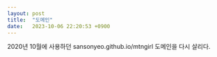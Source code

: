 ```yaml
---
layout: post
title:  "도메인"
date:   2023-10-06 22:20:53 +0900
---
```


2020년 10월에 사용하던 sansonyeo.github.io/mtngirl 도메인을 다시 살리다.
<script src="https://utteranc.es/client.js"
        repo="sansonyeo/mtngirl"
        issue-term="pathname"
        theme="github-light"
        crossorigin="anonymous"
        async>
</script>
